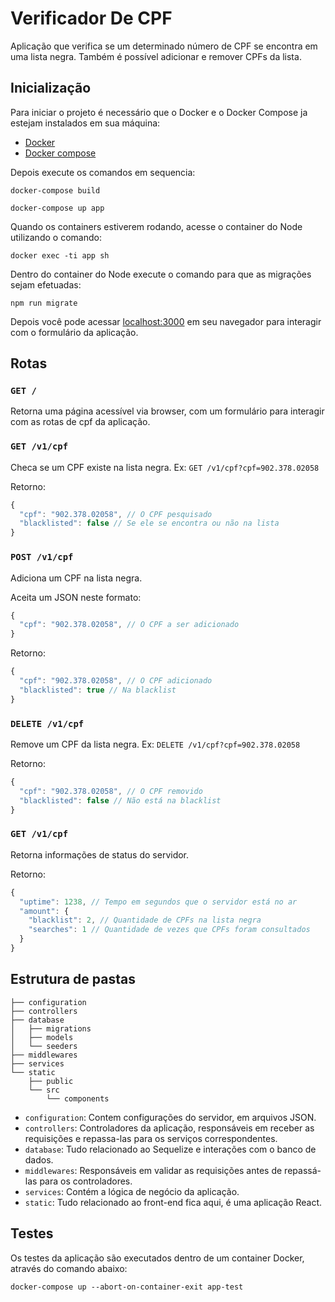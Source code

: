 # Verificador De CPF

Aplicação que verifica se um determinado número de CPF se encontra em uma lista negra. Também é possível adicionar e remover CPFs da lista.

## Inicialização

Para iniciar o projeto é necessário que o Docker e o Docker Compose ja estejam instalados em sua máquina:

- [Docker](https://docs.docker.com/install/)
- [Docker compose](https://docs.docker.com/compose/install/)

Depois execute os comandos em sequencia:

```
docker-compose build

docker-compose up app
```

Quando os containers estiverem rodando, acesse o container do Node utilizando o comando:

```
docker exec -ti app sh
```

Dentro do container do Node execute o comando para que as migrações sejam efetuadas:

```
npm run migrate
```

Depois você pode acessar [localhost:3000](http://localhost:3000/) em seu navegador para interagir com o formulário da aplicação.

## Rotas

### `GET /`

Retorna uma página acessível via browser, com um formulário para interagir com as rotas de cpf da aplicação.

### `GET /v1/cpf`

Checa se um CPF existe na lista negra. Ex: `GET /v1/cpf?cpf=902.378.02058`

Retorno:
```js
{
  "cpf": "902.378.02058", // O CPF pesquisado
  "blacklisted": false // Se ele se encontra ou não na lista
}
```

### `POST /v1/cpf`

Adiciona um CPF na lista negra.

Aceita um JSON neste formato:
```js
{
  "cpf": "902.378.02058", // O CPF a ser adicionado
}
```

Retorno:
```js
{
  "cpf": "902.378.02058", // O CPF adicionado
  "blacklisted": true // Na blacklist
}
```

### `DELETE /v1/cpf`

Remove um CPF da lista negra. Ex: `DELETE /v1/cpf?cpf=902.378.02058`

Retorno:
```js
{
  "cpf": "902.378.02058", // O CPF removido
  "blacklisted": false // Não está na blacklist
}
```

### `GET /v1/cpf`

Retorna informações de status do servidor.

Retorno:
```js
{
  "uptime": 1238, // Tempo em segundos que o servidor está no ar
  "amount": {
    "blacklist": 2, // Quantidade de CPFs na lista negra
    "searches": 1 // Quantidade de vezes que CPFs foram consultados
  }
}
```

## Estrutura de pastas

```
├── configuration
├── controllers
├── database
│   ├── migrations
│   ├── models
│   └── seeders
├── middlewares
├── services
└── static
    ├── public
    └── src
        └── components
```

- `configuration`: Contem configurações do servidor, em arquivos JSON.
- `controllers`: Controladores da aplicação, responsáveis em receber as requisições e repassa-las para os serviços correspondentes.
- `database`: Tudo relacionado ao Sequelize e interações com o banco de dados.
- `middlewares`: Responsáveis em validar as requisições antes de repassá-las para os controladores.
- `services`: Contém a lógica de negócio da aplicação.
- `static`: Tudo relacionado ao front-end fica aqui, é uma aplicação React.

## Testes

Os testes da aplicação são executados dentro de um container Docker, através do comando abaixo:

```
docker-compose up --abort-on-container-exit app-test
```
